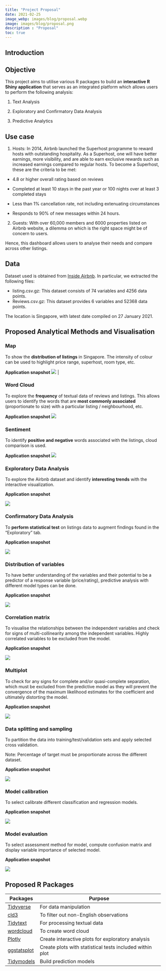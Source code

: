 ```yaml
---
title: "Project Proposal"
date: 2021-02-25
image_webp: images/blog/proposal.webp
image: images/blog/proposal.png
description : "Proposal"
toc: true
---
```


## Introduction





## Objective
This project aims to utilise various R packages to build an **interactive R Shiny application** that serves as an integrated platform which allows users to perform the following analysis:

1.	Text Analysis 

2.	Exploratory and Confirmatory Data Analysis 

3.	Predictive Analytics 



## Use case
1. Hosts: In 2014, Airbnb launched the Superhost programme to reward hosts with outstanding hospitality. As a Superhost, one will have better earnings, more visibility, and are able to earn exclusive rewards such as increased earnings compared to regular hosts. To become a Superhost, these are the criteria to be met: 

-	4.8 or higher overall rating based on reviews 

-	Completed at least 10 stays in the past year or 100 nights over at least 3 completed stays 

-	Less than 1% cancellation rate, not including extenuating circumstances 

-	Responds to 90% of new messages within 24 hours.
 
2.	Guests: With over 60,000 members and 6000 properties listed on Airbnb website, a dilemma on which is the right space might be of concern to users. 

Hence, this dashboard allows users to analyse their needs and compare across other listings.


## Data

Dataset used is obtained from [Inside Airbnb](http://insideairbnb.com/singapore/). In particular, we extracted the following files: 
-	listing.csv.gz: This dataset consists of 74 variables and 4256 data points. 
-	Reviews.csv.gz: This dataset provides 6 variables and 52368 data points. 

The location is Singapore, with latest date compiled on 27 January 2021.


## Proposed Analytical Methods and Visualisation

### Map

To show the **distribution of listings** in Singapore. The intensity of colour can be used to highlight price range, superhost, room type, etc.	

**Application snapshot**
![](/images/blog/proposal/fig1.png) |


### Word Cloud

To explore the **frequency** of textual data of reviews and listings. This allows users to identify the words that are **most commonly associated** (proportionate to size) with a particular listing / neighbourhood, etc. 

**Application snapshot**
![](/images/blog/proposal/fig2.png) 

### Sentiment
To identify **positive and negative** words associated with the listings, cloud comparison is used.	

**Application snapshot**
![](/images/blog/proposal/fig3.png) 


### Exploratory Data Analysis

To explore the Airbnb dataset and identify **interesting trends** with the interactive visualization. 

**Application snapshot**

![](/images/blog/proposal/fig4.png)

### Confirmatory Data Analysis
To **perform statistical test** on listings data to augment findings found in the “Exploratory” tab. 

**Application snapshot**

![](/images/blog/proposal/fig5.png)

### Distribution of variables
To have better understanding of the variables and their potential to be a predictor of a response variable (price/rating), predictive analysis with different model types can be done.

**Application snapshot**

![](/images/blog/proposal/fig6.png)

### Correlation matrix
To visualise the relationships between the independent variables and check for signs of multi-collinearity among the independent variables. Highly correlated variables to be excluded from the model.

**Application snapshot**

![](/images/blog/proposal/fig7.png)
	 
### Multiplot
To check for any signs for complete and/or quasi-complete separation, which must be excluded from the predictive model as they will prevent the convergence of the maximum likelihood estimates for the coefficient and ultimately distorting the model.

**Application snapshot**

![](/images/blog/proposal/fig8.png)

### Data splitting and sampling
To partition the data into training/test/validation sets and apply selected cross validation.

Note: Percentage of target must be proportionate across the different dataset.	 

**Application snapshot**

![](/images/blog/proposal/fig9.png)

### Model calibration
To select calibrate different classification and regression models.
	 
**Application snapshot**

![](/images/blog/proposal/fig10.png)

### Model evaluation
To select assessment method for model, compute confusion matrix and display variable importance of selected model.	 

**Application snapshot**

![](/images/blog/proposal/fig11.png)


## Proposed R Packages
|Packages | Purpose | 
| ------- | ------- | 
| [Tidyverse](https://www.tidyverse.org/) | For data manipulation | 
| [cld3](https://github.com/google/cld3) | To filter out non-English observations| 
| [Tidytext](https://www.tidytextmining.com/) | For processing textual data |
| [wordcloud](https://www.rdocumentation.org/packages/wordcloud/versions/2.6/topics/wordcloud) |	To create word cloud | 
| [Plotly](https://plotly.com/) | Create interactive plots for exploratory analysis |
| [ggstatsplot](https://indrajeetpatil.github.io/ggstatsplot/index.html) |	Create plots with statistical tests included within plot |
| [Tidymodels](https://www.tidymodels.org/) | Build prediction models  |

